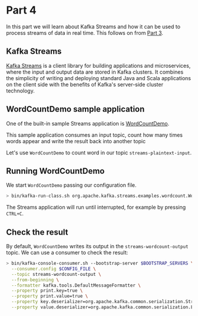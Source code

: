 # Part 4

In this part we will learn about Kafka Streams and how it can be used to process streams of data in real time. This follows on from [Part 3](../part3/README.md).

## Kafka Streams

[Kafka Streams](https://kafka.apache.org/documentation/streams/) is a client library for building applications and microservices, where the input and output data are stored in Kafka clusters. It combines the simplicity of writing and deploying standard Java and Scala applications on the client side with the benefits of Kafka's server-side cluster technology.


## WordCountDemo sample application

One of the built-in sample Streams application is [WordCountDemo](https://github.com/apache/kafka/blob/2.5/streams/examples/src/main/java/org/apache/kafka/streams/examples/wordcount/WordCountDemo.java).

This sample application consumes an input topic, count how many times words appear and write the result back into another topic

Let's use `WordCountDemo` to count word in our topic `streams-plaintext-input`.


## Running WordCountDemo

We start `WordCountDemo` passing our configuration file.

```sh
> bin/kafka-run-class.sh org.apache.kafka.streams.examples.wordcount.WordCountDemo $CONFIG_FILE
```

The Streams application will run until interrupted, for example by pressing `CTRL+C`.

## Check the result

By default, `WordCountDemo` writes its output in the `streams-wordcount-output` topic. We can use a consumer to check the result:
```sh
> bin/kafka-console-consumer.sh --bootstrap-server $BOOTSTRAP_SERVERS \
  --consumer.config $CONFIG_FILE \
  --topic streams-wordcount-output \
  --from-beginning \
  --formatter kafka.tools.DefaultMessageFormatter \
  --property print.key=true \
  --property print.value=true \
  --property key.deserializer=org.apache.kafka.common.serialization.StringDeserializer \
  --property value.deserializer=org.apache.kafka.common.serialization.LongDeserializer
```